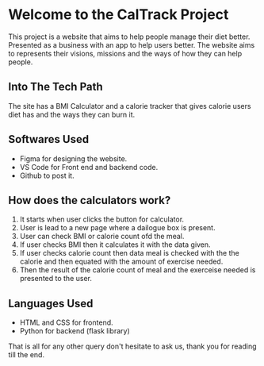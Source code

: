 # Welcome to the CalTrack Project

This project is a website that aims to help people manage their diet better.
Presented as a business with an app to help users better.
The website aims to represents their visions, missions and the ways of how they can help people.

## Into The Tech Path 
The site has a BMI Calculator and a calorie tracker that gives calorie users diet has and the ways they can burn it.

## Softwares Used
- Figma for designing the website.
- VS Code for Front end and backend code.
- Github to post it.

## How does the calculators work?
1. It starts when user clicks the button for calculator.
2. User is lead to a new page where a dailogue box is present.
3. User can check BMI or calorie count ofd the meal.
4. If user checks BMI then it calculates it with the data given.
5. If user checks calorie count then data meal is checked with the the calorie and then equated with the amount of exercise needed.
6. Then the result of the calorie count of meal and the exerceise needed is presented to the user.

## Languages Used
- HTML and CSS for frontend.
- Python for backend (flask library)

That is all for any other query don't hesitate to ask us, thank you for reading till the end. 
